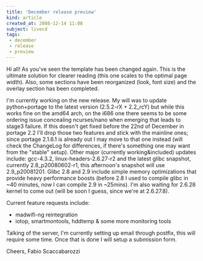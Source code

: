 ```yaml
---
title: 'December release preview'
kind: article
created_at: 2008-12-14 11:08
subject: livecd
tags:
 - december
 - release
 - preview
---
```

Hi all! As you\'ve seen the template has been changed again\. This is the ultimate solution for clearer reading \(this one scales to the optimal page width\)\. Also, some sections have been reorganized \(look, font size\) and the overlay section has been completed\.
<!--MORE-->
I\'m currently working on the new release\. My will was to update python\+portage to the latest version \(2\.5\.2\-rX \+ 2\.2\_rcY\) but while this works fine on the amd64 arch, on the i686 one there seems to be some ordering issue concealing ncurses/nano when emerging that leads to stage3 failure\. If this doesn\'t get fixed before the 22nd of December in portage 2\.2 I\'ll drop those two features and stick with the mainline ones; since portage 2\.1\.6\.1 is already out I may move to that one instead \(will check the ChangeLog for differences, if there\'s something one may want from the \"stable\" setup\)\.
Other major \(currently working&included\) updates include\: gcc\-4\.3\.2, linux\-headers\-2\.6\.27\-r2 and the latest glibc snapshot, currently 2\.8\_p20080602\-r1, this afternoon\'s snapshot will use 2\.9\_p20081201\. Glibc 2\.8 and 2\.9 include simple memory optimizations that provide heavy performance boosts \(before 2\.8 I used to compile glibc in ~40 minutes, now I can compile 2\.9 in ~25mins\)\. I\'m also waiting for 2\.6\.28 kernel to come out \(will be soon I guess, since we\'re at 2\.6\.27\.8\)\.

Current feature requests include\:

* madwifi\-ng reintegration 
* iotop, smartmontools, hddtemp & some more monitoring tools

Talking of the server, I\'m currently setting up email through postfix, this will require some time\. Once that is done I will setup a submission form\.

Cheers,
Fabio Scaccabarozzi
